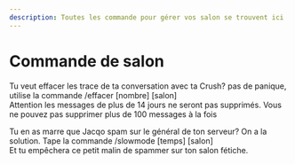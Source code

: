 ```yaml
---
description: Toutes les commande pour gérer vos salon se trouvent ici
---
```


# Commande de salon

Tu veut effacer les trace de ta conversation avec ta Crush? pas de panique, utilise la commande /effacer \[nombre] \[salon]\
Attention les messages de plus de 14 jours ne seront pas supprimés. Vous ne pouvez pas supprimer plus de 100 messages à la fois

Tu en as marre que Jacqo spam sur le général de ton serveur? On a la solution. Tape la commande /slowmode \[temps] \[salon]\
Et tu empêchera ce petit malin de spammer sur ton salon fétiche.
